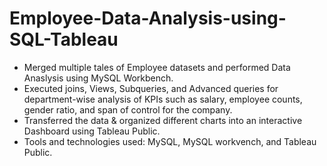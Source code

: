 # Employee-Data-Analysis-using-SQL-Tableau
* Merged multiple tales of Employee datasets and performed Data Anaslysis using MySQL Workbench.
* Executed joins, Views, Subqueries, and Advanced queries for department-wise analysis of KPIs such as salary, employee counts, gender ratio, and span of control for the company.
* Transferred the data & organized different charts into an interactive Dashboard using Tableau Public.
* Tools and technologies used: MySQL, MySQL workvench, and Tableau Public.
